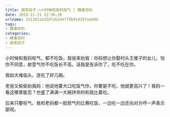 ```yaml
---
title: 搞笑段子->小时候和我妈呕气 | 糗事百科
date: 2019-11-21 12:36:26
urlname: 151301a2d2d7ab244ff9b91426fee69b
tags: 
- 糗事百科
categories:
- 糗事百科
- 搞笑段子
---
```

小时候和我妈呕气，都不吃饭，我爸来劝我：你妈想让你娶村头王傻子的女儿，怕你不同意，故意气你不吃饭长不高，话我是告诉你了，吃不吃在你。

我如大难临头，连吃了好几碗。

老爸又偷偷劝我妈：他说他要大口吃饭气你，你要是不吃，他就更高兴了！我妈一看这哪里能忍？也盛了满满一大碗拼命的和我比着吃。

后来只要呕气，我和老妈都一脸怒气的比赛吃饭，一边吃一边还向对方哼一声表示鄙视。


